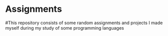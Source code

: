 # Assignments
#This repository consists of some random assignments and projects I made myself during my study of some programming languages
